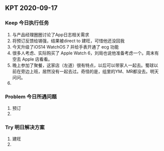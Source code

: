 ## KPT 2020-09-17

### Keep 今日执行任务
1. 与产品经理圈圈讨论了App日志相关需求
2. 将预订反馈给锡强，结果被direct to 建旺，可惜他还没回我
3. 今天升级了iOS14 WatchOS 7 并给手表开通了 ecg 功能
4. 很多人考虑、实际购买了 Apple Watch 6，刘局也说他准备考虑一个。周末有空去 Apple 店看看。
5. 晚上参加了聚餐，这家店（左道）很有特点，以后可以带家人一起去。蜀球以前在旁边上班，居然没有一起去过。奇怪的是，组里的YM、MR都没去。明天问问。
6. 

### Problem 今日所遇问题
1. 预订
2. 

### Try 明日解决方案
1. 建旺
2. 